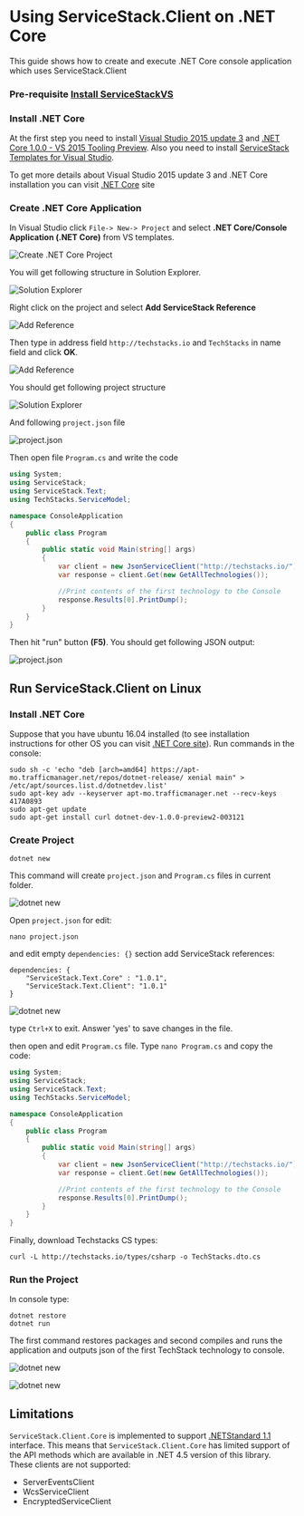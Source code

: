 # Using ServiceStack.Client on .NET Core

This guide shows how to create and execute .NET Core console application which
uses ServiceStack.Client 

### Pre-requisite [Install ServiceStackVS](https://github.com/ServiceStack/ServiceStack/wiki/Creating-your-first-project#step-1-download-and-install-servicestackvs)

### Install .NET Core                                                                                                                                                           
At the first step you need to install [Visual Studio 2015 update 3](https://go.microsoft.com/fwlink/?LinkId=691129)  and [.NET Core 1.0.0 - VS 2015 Tooling Preview](https://go.microsoft.com/fwlink/?LinkId=817245).
Also you need to install [ServiceStack Templates for Visual Studio](https://visualstudiogallery.msdn.microsoft.com/5bd40817-0986-444d-a77d-482e43a48da7).

To get more details about Visual Studio 2015 update 3 and .NET Core installation 
you can visit [.NET Core](https://www.microsoft.com/net/core#windows) site

### Create .NET Core Application

In Visual Studio click `File-> New-> Project` and select **.NET Core/Console Application (.NET Core)** 
from VS templates.

![Create .NET Core Project](images/1-CreateProject.png)

You will get following structure in Solution Explorer.

![Solution Explorer](images/2-SolutionExplorer.png)

Right click on the project and select **Add ServiceStack Reference**

![Add Reference](images/3-AddReference.png)

Then type in address field `http://techstacks.io` and `TechStacks` in name field and click **OK**.

![Add Reference](images/4-AddReference2.png)

You should get following project structure

![Solution Explorer](images/5-SolutionExplorer.png)

And following `project.json` file

![project.json](images/6-projectjson.png)

Then open file `Program.cs` and write the code

```csharp
using System;
using ServiceStack;
using ServiceStack.Text;
using TechStacks.ServiceModel;

namespace ConsoleApplication
{
    public class Program
    {
        public static void Main(string[] args)
        {
            var client = new JsonServiceClient("http://techstacks.io/");
            var response = client.Get(new GetAllTechnologies());

            //Print contents of the first technology to the Console
            response.Results[0].PrintDump();
        }
    }
}
```

Then hit "run" button **(F5)**. You should get following JSON output:

![project.json](images/7-result.png)

## Run ServiceStack.Client on Linux

### Install .NET Core

Suppose that you have ubuntu 16.04 installed (to see installation instructions for other OS you can 
visit [.NET Core site](https://www.microsoft.com/net/core)). Run commands in the console:

    sudo sh -c 'echo "deb [arch=amd64] https://apt-mo.trafficmanager.net/repos/dotnet-release/ xenial main" > /etc/apt/sources.list.d/dotnetdev.list'
    sudo apt-key adv --keyserver apt-mo.trafficmanager.net --recv-keys 417A0893
    sudo apt-get update
    sudo apt-get install curl dotnet-dev-1.0.0-preview2-003121

### Create Project

    dotnet new

This command will create `project.json` and `Program.cs` files in current folder.

![dotnet new](images/8-dotnetnew.png)

Open `project.json` for edit:

    nano project.json

and edit empty `dependencies: {}` section add ServiceStack references:
    
    dependencies: {
        "ServiceStack.Text.Core" : "1.0.1",
        "ServiceStack.Text.Client": "1.0.1"
    }

![dotnet new](images/9-projectjson.png)

type `Ctrl+X` to exit. Answer 'yes' to save changes in the file.

then open and edit `Program.cs` file. Type `nano Program.cs` and copy the code:

```csharp
using System;
using ServiceStack;
using ServiceStack.Text;
using TechStacks.ServiceModel;

namespace ConsoleApplication
{
    public class Program
    {
        public static void Main(string[] args)
        {
            var client = new JsonServiceClient("http://techstacks.io/");
            var response = client.Get(new GetAllTechnologies());

            //Print contents of the first technology to the Console
            response.Results[0].PrintDump();
        }
    }
}
```

Finally, download Techstacks CS types:

    curl -L http://techstacks.io/types/csharp -o TechStacks.dto.cs

### Run the Project

In console type:

    dotnet restore
    dotnet run

The first command restores packages and second compiles and runs the application and outputs json of the first TechStack technology to console.

![dotnet new](images/10-dotnetrestore.png)

![dotnet new](images/11-dotnetrun.png)

## Limitations

`ServiceStack.Client.Core` is implemented to support [.NETStandard 1.1](https://github.com/dotnet/corefx/blob/master/Documentation/architecture/net-platform-standard.md) interface. 
This means that `ServiceStack.Client.Core` has limited support of the API methods
which are available in .NET 4.5 version of this library. These clients are not supported:

 - ServerEventsClient
 - WcsServiceClient
 - EncryptedServiceClient
